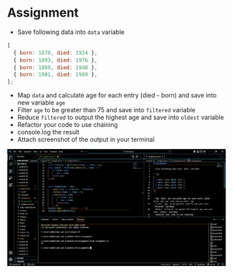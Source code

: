 # Assignment

- Save following data into `data` variable

```js
[
  { born: 1870, died: 1924 },
  { born: 1893, died: 1976 },
  { born: 1869, died: 1948 },
  { born: 1901, died: 1989 },
];
```

- Map `data` and calculate age for each entry (died - born) and save into new variable `age`
- Filter `age` to be greater than 75 and save into `filtered` variable
- Reduce `filtered` to output the highest age and save into `oldest` variable
- Refactor your code to use chaining
- console.log the result
- Attach screenshot of the output in your terminal

![](assets/OutputAssignment.PNG)